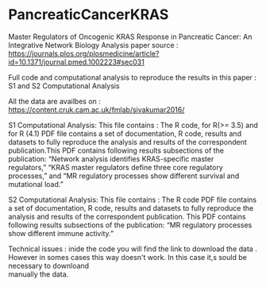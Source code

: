 # PancreaticCancerKRAS
 Master Regulators of Oncogenic KRAS Response in Pancreatic Cancer: An Integrative Network Biology Analysis
 paper source : https://journals.plos.org/plosmedicine/article?id=10.1371/journal.pmed.1002223#sec031
 
 Full code and computational analysis to reproduce the results in this paper : S1 and S2 Computational Analysis
 
 All the data are availbes on : https://content.cruk.cam.ac.uk/fmlab/sivakumar2016/
 
 S1 Computational Analysis:
 This file contains : The R code, for R(>= 3.5) and for R (4.1) 
                      PDF file contains a set of documentation, R code, results and datasets to fully reproduce the analysis and results of the correspondent                             publication.This PDF contains following results subsections of the publication: “Network analysis identifies KRAS-specific master           
                      regulators,” “KRAS master regulators define three core regulatory processes,” and “MR regulatory processes show different survival and 
                      mutational load.”
                      
 S2 Computational Analysis:
 This file contains : The R code
                      PDF file contains a set of documentation, R code, results and datasets to fully reproduce the analysis and results of the correspondent                             publication. This PDF contains following results subsections of the publication: “MR regulatory processes show different immune activity.”
                      
 Technical issues :
 inide the code you will find the link to download the data . However in somes cases this way doesn't work. In this case it,s sould be necessary to downloand  
 manually the data.

